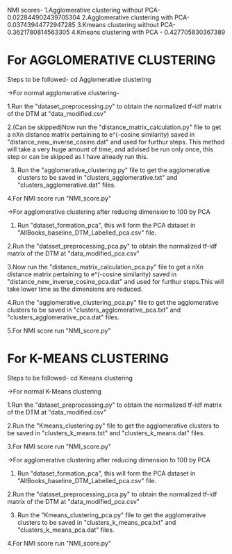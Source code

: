 NMI scores-
1.Agglomerative clustering without PCA- 0.022844902439705304
2.Agglomerative clustering with PCA- 0.03743944772947285
3.Kmeans clustering without PCA- 0.3621780814563305
4.Kmeans clustering with PCA - 0.427705830367389

# For AGGLOMERATIVE CLUSTERING

Steps to be followed-
cd Agglomerative clustering

->For normal agglomerative clustering-

1.Run the "dataset_preprocessing.py" to obtain the normalized tf-idf matrix of the DTM at "data_modified.csv"

2.(Can be skipped)Now run the "distance_matrix_calculation.py" file to get a nXn distance matrix pertaining to e^(-cosine similarity) saved in "distance_new_inverse_cosine.dat"
and used for furthur steps. This method will take a very huge amount of time, and advised be run only once, this step or can be skipped as I have already run this.

3. Run the "agglomerative_clustering.py" file to get the agglomerative clusters to be saved in "clusters_agglomerative.txt" and "clusters_agglomerative.dat" files.

4.For NMI score run "NMI_score.py"

->For agglomerative clustering after reducing dimension to 100 by PCA

1. Run "dataset_formation_pca", this will form the PCA dataset in "AllBooks_baseline_DTM_Labelled_pca.csv" file.

2.Run the "dataset_preprocessing_pca.py" to obtain the normalized tf-idf matrix of the DTM at "data_modified_pca.csv"

3.Now run the "distance_matrix_calculation_pca.py" file to get a nXn distance matrix pertaining to e^(-cosine similarity) saved in "distance_new_inverse_cosine_pca.dat"
and used for furthur steps.This will take lower time as the dimensions are reduced.

4.Run the "agglomerative_clustering_pca.py" file to get the agglomerative clusters to be saved in "clusters_agglomerative_pca.txt" and "clusters_agglomerative_pca.dat" files.

5.For NMI score run "NMI_score.py"


# For K-MEANS CLUSTERING

Steps to be followed-
cd Kmeans clustering

->For normal K-Means clustering

1.Run the "dataset_preprocessing.py" to obtain the normalized tf-idf matrix of the DTM at "data_modified.csv"

2.Run the "Kmeans_clustering.py" file to get the agglomerative clusters to be saved in "clusters_k_means.txt" and "clusters_k_means.dat" files.

3.For NMI score run "NMI_score.py"

->For agglomerative clustering after reducing dimension to 100 by PCA

1. Run "dataset_formation_pca", this will form the PCA dataset in "AllBooks_baseline_DTM_Labelled_pca.csv" file.

2.Run the "dataset_preprocessing_pca.py" to obtain the normalized tf-idf matrix of the DTM at "data_modified_pca.csv"

3. Run the "Kmeans_clustering_pca.py" file to get the agglomerative clusters to be saved in "clusters_k_means_pca.txt" and "clusters_k_means_pca.dat" files.

4.For NMI score run "NMI_score.py"
